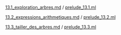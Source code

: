 [13.1_exploration_arbres.md](13.1_exploration_arbres.md) / [prelude_13.1.ml](prelude_13.1.ml)

[13.2_expressions_arithmetiques.md](13.2_expressions_arithmetiques.md) / [prelude_13.2.ml](prelude_13.2.ml)

[13.3_tailler_des_arbres.md](13.3_tailler_des_arbres.md) / [prelude_13.3.ml](prelude_13.3.ml)
